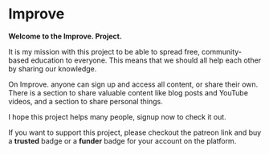# Improve
**Welcome to the Improve. Project.**

It is my mission with this project to be able to spread free, community-based education to everyone. This means that we should all help each other by sharing our knowledge.

On Improve. anyone can sign up and access all content, or share their own. There is a section to share valuable content like blog posts and YouTube videos, and a section to share personal things.

I hope this project helps many people, signup now to check it out. 

If you want to support this project, please checkout the patreon link and buy a **trusted** badge or a **funder** badge for your account on the platform.
